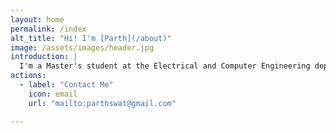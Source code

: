 ```yaml
---
layout: home
permalink: /index
alt_title: "Hi! I'm [Parth](/about)"
image: /assets/images/header.jpg
introduction: |
  I'm a Master's student at the Electrical and Computer Engineering department at Cornell University. I have a deep interest in computer architecture and ASIC design, among other topics throughout the computer engineering stack. I work on [side projects](/projects) in the hardware + software intersection. I also [write](/blog), make [music](https://www.instagram.com/psaraswat/channel/), and make [YouTube videos](https://www.youtube.com/channel/UCgAjh8Cu2Xtl06CPUAzCDzQ?view_as=subscriber). 
actions:
  - label: "Contact Me"
    icon: email
    url: "mailto:parthswat@gmail.com"

---
```

